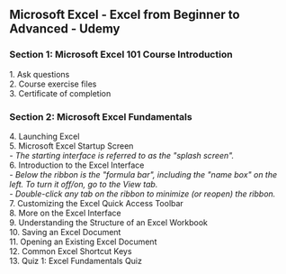 <h2>Microsoft Excel - Excel from Beginner to Advanced - Udemy</h2>
<h3>Section 1: Microsoft Excel 101 Course Introduction</h3>
1. Ask questions<br>
2. Course exercise files<br>
3. Certificate of completion<br>
<h3>Section 2: Microsoft Excel Fundamentals</h3>
4. Launching Excel<br>
5. Microsoft Excel Startup Screen<br>
<i>- The starting interface is referred to as the "splash screen".</i><br>
6. Introduction to the Excel Interface<br>
<i>- Below the ribbon is the "formula bar", including the "name box" on the left. To turn it off/on, go to the View tab.</i><br>
<i>- Double-click any tab on the ribbon to minimize (or reopen) the ribbon.</i><br>
7. Customizing the Excel Quick Access Toolbar<br>
8. More on the Excel Interface<br>
9. Understanding the Structure of an Excel Workbook<br>
10. Saving an Excel Document<br>
11. Opening an Existing Excel Document<br>
12. Common Excel Shortcut Keys<br>
13. Quiz 1: Excel Fundamentals Quiz<br>
